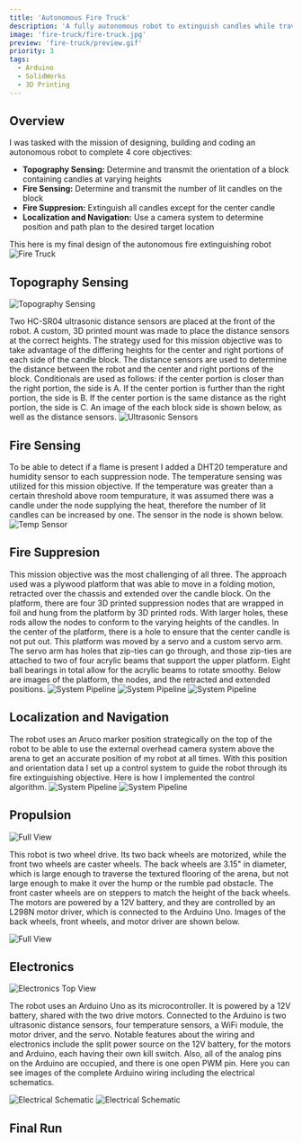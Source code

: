 ```yaml
---
title: 'Autonomous Fire Truck'
description: 'A fully autonomous robot to extinguish candles while traversing difficult terrain'
image: 'fire-truck/fire-truck.jpg'
preview: 'fire-truck/preview.gif'
priority: 3
tags:
  - Arduino
  - SolidWorks
  - 3D Printing
---
```


## Overview

I was tasked with the mission of designing, building and coding an autonomous robot to complete 4 core objectives:

- **Topography Sensing:** Determine and transmit the orientation of a block containing candles at varying heights
- **Fire Sensing:** Determine and transmit the number of lit candles on the block
- **Fire Suppresion:** Extinguish all candles except for the center candle
- **Localization and Navigation:** Use a camera system to determine position and path plan to the desired target location

This here is my final design of the autonomous fire extinguishing robot
![Fire Truck](/fire-truck/fire-truck.png)

## Topography Sensing

![Topography Sensing](/fire-truck/topography.png)

Two HC-SR04 ultrasonic distance sensors are placed at the front of the robot. A custom, 3D printed mount was made to place the distance sensors at the correct heights. The strategy used for this mission objective was to take advantage of the differing heights for the center and right portions of each side of the candle block. The distance sensors are used to determine the distance between the robot and the center and right portions of the block. Conditionals are used as follows: if the center portion is closer than the right portion, the side is A. If the center portion is further than the right portion, the side is B. If the center portion is the same distance as the right portion, the side is C. An image of the each block side is shown below, as well as the distance sensors.
![Ultrasonic Sensors](/fire-truck/ultrasonic-sensors.png)

## Fire Sensing

To be able to detect if a flame is present I added a DHT20 temperature and humidity sensor to each suppression node. The temperature sensing was utilized for this mission objective. If the temperature was greater than a certain threshold above room tempurature, it was assumed there was a candle under the node supplying the heat, therefore the number of lit candles can be increased by one. The sensor in the node is shown below.
![Temp Sensor](/fire-truck/temp-sensor.png)

## Fire Suppresion

This mission objective was the most challenging of all three. The approach used was a plywood platform that was able to move in a folding motion, retracted over the chassis and extended over the candle block. On the platform, there are four 3D printed suppression nodes that are wrapped in foil and hung from the platform by 3D printed rods. With larger holes, these rods allow the nodes to conform to the varying heights of the candles. In the center of the platform, there is a hole to ensure that the center candle is not put out. This platform was moved by a servo and a custom servo arm. The servo arm has holes that zip-ties can go through, and those zip-ties are attached to two of four acrylic beams that support the upper platform. Eight ball bearings in total allow for the acrylic beams to rotate smoothy. Below are images of the platform, the nodes, and the retracted and extended positions.
![System Pipeline](/fire-truck/suppression-nodes.png)
![System Pipeline](/fire-truck/suppression-nodes-extended.png)
![System Pipeline](/fire-truck/suppression-nodes-retracted.png)

## Localization and Navigation

The robot uses an Aruco marker position strategically on the top of the robot to be able to use the external overhead camera system above the arena to get an accurate position of my robot at all times. With this position and orientation data I set up a control system to guide the robot through its fire extinguishing objective. Here is how I implemented the control algorithm.
![System Pipeline](/fire-truck/top-view.png)
![System Pipeline](/fire-truck/pipeline.png)

## Propulsion

![Full View](/fire-truck/full-body-view-extended-cad.png)

This robot is two wheel drive. Its two back wheels are motorized, while the front two wheels are caster wheels. The back wheels are 3.15" in diameter, which is large enough to traverse the textured flooring of the arena, but not large enough to make it over the hump or the rumble pad obstacle. The front caster wheels are on steppers to match the height of the back wheels. The motors are powered by a 12V battery, and they are controlled by an L298N motor driver, which is connected to the Arduino Uno. Images of the back wheels, front wheels, and motor driver are shown below.

![Full View](/fire-truck/full-body-view-extended-cad.png)

## Electronics

![Electronics Top View](/fire-truck/electronics-top-view.png)

The robot uses an Arduino Uno as its microcontroller. It is powered by a 12V battery, shared with the two drive motors. Connected to the Arduino is two ultrasonic distance sensors, four temperature sensors, a WiFi module, the motor driver, and the servo. Notable features about the wiring and electronics include the split power source on the 12V battery, for the motors and Arduino, each having their own kill switch. Also, all of the analog pins on the Arduino are occupied, and there is one open PWM pin. Here you can see images of the complete Arduino wiring including the electrical schematics.

![Electrical Schematic](/fire-truck/electrical-schematic.png)
![Electrical Schematic](/fire-truck/electrical-schematic2.png)

## Final Run
